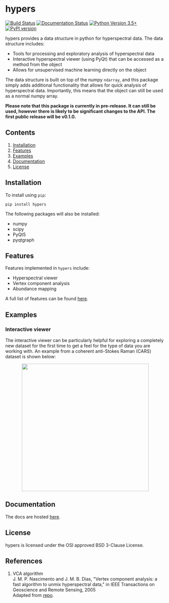 # hypers
[![Build Status](https://travis-ci.com/priyankshah7/hypers.svg?token=xX99xZvXU9jWErT5D1zh&branch=master)](https://travis-ci.com/priyankshah7/hypers)
[![Documentation Status](https://readthedocs.org/projects/hypers/badge/?version=latest)](http://hypers.readthedocs.io/en/latest/?badge=latest)
[![Python Version 3.5+](https://img.shields.io/badge/Python-3.5%2B-blue)](https://www.python.org/downloads/)
[![PyPI version](https://badge.fury.io/py/hypers.svg)](https://badge.fury.io/py/hypers)

hypers provides a data structure in python for hyperspectral data. The data structure includes:

+ Tools for processing and exploratory analysis of hyperspectral data
+ Interactive hyperspectral viewer (using PyQt) that can be accessed as a method from the object
+ Allows for unsupervised machine learning directly on the object

The data structure is built on top of the numpy `ndarray`, and this package simply adds additional functionality that 
allows for quick analysis of hyperspectral data. Importantly, this means that the object can still be used as a 
normal numpy array.

[//]: <> (<p align="center"><img src="/docs/source/images/hyperspectral_image.png" width="300"></p>)

**Please note that this package is currently in pre-release. It can still be used, however there is likely to be 
significant changes to the API. The first public release will be v0.1.0.**

## Contents
1. [Installation](#installation)
2. [Features](#features)
3. [Examples](#examples)
4. [Documentation](#documentation)
5. [License](#license)
   
## Installation
To install using `pip`:
```
pip install hypers
```

The following packages will also be installed:

+ numpy
+ scipy
+ PyQt5
+ pyqtgraph

## Features
Features implemented in ``hypers`` include:

+ Hyperspectral viewer
+ Vertex component analysis
+ Abundance mapping

A full list of features can be found [here](http://hypers.readthedocs.io/en/latest/).
	
## Examples

### Interactive viewer
The interactive viewer can be particularly helpful for exploring a completely new dataset for the first time to get 
a feel for the type of data you are working with. An example from a coherent anti-Stokes Raman (CARS) dataset is 
shown below:
 
 <p align="center"><img src="/docs/source/images/hyperspectral_view.png" width="400"></p>

## Documentation
The docs are hosted [here](http://hypers.readthedocs.io/en/latest/?badge=latest).

## License
hypers is licensed under the OSI approved BSD 3-Clause License.

## References
1. VCA algorithm  
J. M. P. Nascimento and J. M. B. Dias, "Vertex component analysis: a fast algorithm to unmix hyperspectral data," 
in IEEE Transactions on Geoscience and Remote Sensing, 2005  
Adapted from [repo](https://github.com/Laadr/VCA).